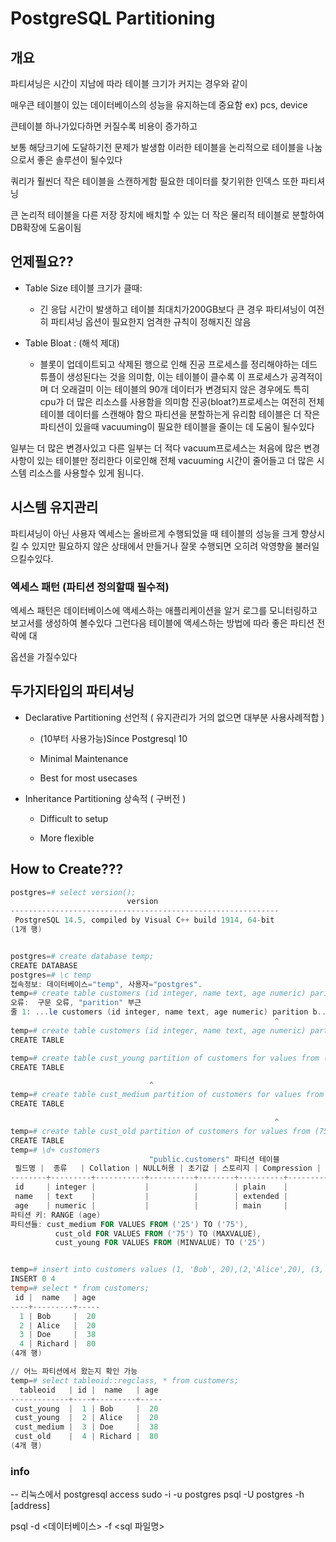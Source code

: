 # PostgreSQL Partitioning

## 개요

파티셔닝은 시간이 지남에 따라 테이블 크기가 커지는 경우와 같이 

매우큰 테이블이 있는 데이터베이스의 성능을 유지하는데 중요함 ex) pcs, device

큰테이블 하나가있다하면 커질수록 비용이 증가하고 

보통 해당크기에 도달하기전 문제가 발생함 이러한 테이블을 논리적으로 테이블을 나눔으로서 좋은 솔루션이 될수있다 

쿼리가 훨씬더 작은 테이블을 스캔하게함 필요한 데이터를 찾기위한 인덱스 또한 파티셔닝

큰 논리적 테이블을 다른 저장 장치에 배치할 수 있는 더 작은 물리적 테이블로 분할하여 DB확장에 도움이됨 

## 언제필요??

- Table Size 테이블 크기가 클때:
  
  - 긴 응답 시간이 발생하고 테이블 최대치가200GB보다 큰 경우 파티셔닝이 여전히 파티셔닝 옵션이 필요한지 엄격한 규칙이 정해지진 않음 

- Table Bloat : (해석 제대)
  
  - 블롯이 업데이트되고 삭제된 행으로 인해 진공 프로세스를 정리해야하는 데드 튜플이 생성된다는 것을 의미함, 이는 테이블이 클수록 이 프로세스가 공격적이며 더 오래걸미 이는 테이블의 90개 데이터가 변경되지 않은 경우에도 특히 cpu가 더 많은 리소스를 사용함을 의미함 진공(bloat?)프로세스는 여전히 전체 테이블 데이터를 스캔해야 함으 파티션을 분할하는게 유리함 테이블은 더 작은 파티션이 있을때 vacuuming이 필요한 테이블을 줄이는 데 도움이 될수있다 

일부는 더 많은 변경사있고 다른 일부는 더 적다 vacuum프로세스는 처음에 많은 변경 사항이 있는 테이블만 정리한다 이로인해 전체 vacuuming 시간이 줄어들고 더 많은 시스템 리소스를 사용할수 있게 됨니다. 

## 시스템 유지관리

파티셔닝이 아닌 사용자 엑세스는 올바르게 수행되었을 때 테이블의 성능을 크게 향상시킬 수 있지만 필요하지 않은 상태에서 만들거나 잘못 수행되면 오히려 악영향을 불러일으킬수있다.

### 엑세스 패턴 (파티션 정의할때 필수적)

엑세스 패턴은 데이터베이스에 액세스하는 애플리케이션을 알거 로그를 모니터링하고 보고서를 생성하여 볼수있다 그런다음 테이블에 액세스하는 방법에 따라 좋은 파티션 전략에 대

옵션을 가질수있다 

## 두가지타입의 파티셔닝

- Declarative Partitioning 선언적  ( 유지관리가 거의 없으면 대부분 사용사례적합 )
  
  - (10부터 사용가능)Since Postgresql 10
  
  - Minimal Maintenance 
  
  - Best for most usecases 

- Inheritance Partitioning   상속적 ( 구버전 ) 
  
  - Difficult to setup
  
  - More flexible

## How to Create???

```powershell
postgres=# select version();
                          version
------------------------------------------------------------
 PostgreSQL 14.5, compiled by Visual C++ build 1914, 64-bit
(1개 행)


postgres=# create database temp;
CREATE DATABASE
postgres=# \c temp
접속정보: 데이터베이스="temp", 사용자="postgres".
temp=# create table customers (id integer, name text, age numeric) parition by range(age);
오류:  구문 오류, "parition" 부근
줄 1: ...le customers (id integer, name text, age numeric) parition b...
                                                           ^
temp=# create table customers (id integer, name text, age numeric) partition by range(age);
CREATE TABLE

temp=# create table cust_young partition of customers for values from (MINVALUE) to (25);
CREATE TABLE

                               ^
temp=# create table cust_medium partition of customers for values from (25) to (75);
CREATE TABLE

                                                           ^
temp=# create table cust_old partition of customers for values from (75) to (Maxvalue);
CREATE TABLE
temp=# \d+ customers
                               "public.customers" 파티션 테이블
 필드명 |  종류   | Collation | NULL허용 | 초기값 | 스토리지 | Compression | 통계수집량 | 설명
--------+---------+-----------+----------+--------+----------+-------------+------------+------
 id     | integer |           |          |        | plain    |             |            |
 name   | text    |           |          |        | extended |             |            |
 age    | numeric |           |          |        | main     |             |            |
파티션 키: RANGE (age)
파티션들: cust_medium FOR VALUES FROM ('25') TO ('75'),
          cust_old FOR VALUES FROM ('75') TO (MAXVALUE),
          cust_young FOR VALUES FROM (MINVALUE) TO ('25')


temp=# insert into customers values (1, 'Bob', 20),(2,'Alice',20), (3,'Doe',38), (4,'Richard',80);
INSERT 0 4
temp=# select * from customers;
 id |  name   | age
----+---------+-----
  1 | Bob     |  20
  2 | Alice   |  20
  3 | Doe     |  38
  4 | Richard |  80
(4개 행)

// 어느 파티션에서 왔는지 확인 가능 
temp=# select tableoid::regclass, * from customers;
  tableoid   | id |  name   | age
-------------+----+---------+-----
 cust_young  |  1 | Bob     |  20
 cust_young  |  2 | Alice   |  20
 cust_medium |  3 | Doe     |  38
 cust_old    |  4 | Richard |  80
(4개 행)
```

### info

-- 리눅스에서 postgresql access
sudo -i -u postgres
psql -U postgres -h [address]

psql -d <데이터베이스> -f <sql 파일명>
